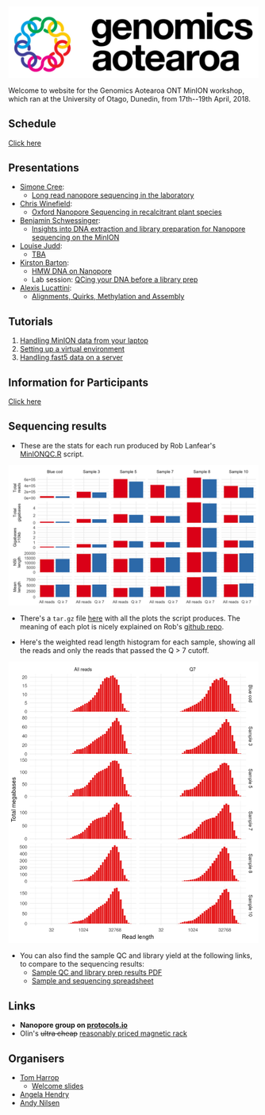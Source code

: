 
![Genomics Aotearoa](./docs/assets/GA-Wide-Colour-1200px.jpg)

Welcome to website for the Genomics Aotearoa ONT MinION workshop, which ran at the University of Otago, Dunedin, from 17th--19th April, 2018.

## Schedule

[Click here](./docs/Structure.md)

## Presentations
- [Simone Cree](mailto:simone.macmil@otago.ac.nz):
    - [Long read nanopore sequencing in the laboratory](https://drive.google.com/file/d/1HOKSwutiWD6j_7RFsfGMw146fOSxJPRJ/view?usp=sharing)
- [Chris Winefield](mailto:Christopher.Winefield@lincoln.ac.nz):
    - [Oxford Nanopore Sequencing in recalcitrant plant species](https://drive.google.com/file/d/1S-2qns28s-hQkldCxjQ_JsTGzD4Zrwej/view?usp=sharing)
- [Benjamin Schwessinger](mailto:Benjamin.Schwessinger@anu.edu.au):
  - [Insights into DNA extraction and library preparation for Nanopore sequencing on the MinION](https://drive.google.com/open?id=1jBrELEcyI9zFC8L7Kb0t4kuNmLj-tbhF)
- [Louise Judd](mailto:lmj@unimelb.edu.au):
  - [TBA](link)
- [Kirston Barton](mailto:k.barton@garvan.org.au):
  - [HMW DNA on Nanopore](https://drive.google.com/open?id=1HAXkELHUmEcNlgDcumCxbdw8cUB9wx6u)
  - Lab session: [QCing your DNA before a library prep](https://drive.google.com/open?id=1BExiW2u-kUa-p0dGqZRX3785QszLcF4L)
- [Alexis Lucattini](mailto:alexis.lucattini@agrf.org.au):
  - [Alignments, Quirks, Methylation and Assembly](https://alexiswl.github.io/presentations/nanopore_dunedin/nanopore_dunedin.html)

## Tutorials
1. [Handling MinION data from your laptop](https://alexiswl.github.io/ASimpleNanoporeTutorial/running_poreduck.html)
2. [Setting up a virtual environment](./docs/vagrant_setup.md)
3. [Handling fast5 data on a server](./docs/workshop/tutorial.html)

## Information for Participants
[Click here](./docs/Info.md)

## Sequencing results

- These are the stats for each run produced by Rob Lanfear's [MinIONQC.R](https://github.com/roblanf/minion_qc) script. 

![Sequencing stats](./docs/assets/stats.png)

- There's a `tar.gz` file [here](https://drive.google.com/open?id=1W2Gyt-PktL9w323SFdysV5ATU-dh8fK_) with all the plots the script produces. The meaning of each plot is nicely explained on Rob's [github repo](https://github.com/roblanf/minion_qc#output-details).

- Here's the weighted read length histogram for each sample, showing all the reads and only the reads that passed the Q > 7 cutoff.

![Weighted histogram](./docs/assets/weighted-hist.png)

- You can also find the sample QC and library yield at the following links, to compare to the sequencing results:
    - [Sample QC and library prep results PDF](https://drive.google.com/open?id=1QZqew-GirWuYyxb_RQUlB8RDG8qiYBzm)
    - [Sample and sequencing spreadsheet](https://drive.google.com/open?id=1vT_okUPXPBR4ynXj1cv7S4arH_gUkZ1C)

## Links
- **Nanopore group on [protocols.io](https://www.protocols.io/groups/minion-user-group-with-fungi-and-plants-on-their-mind)**
- Olin's <s>ultra cheap</s> [reasonably priced magnetic rack](http://samandtomindustrys.science/borchure.html)

## Organisers
+ [Tom Harrop](mailto:tom.harrop@otago.ac.nz)  
    - [Welcome slides](./docs/slides/welcome.pdf)
+ [Angela Hendry](mailto:genomics.aotearoa@otago.ac.nz)  
+ [Andy Nilsen](mailto:andy.nilsen@otago.ac.nz)  
